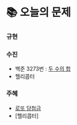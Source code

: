  # 📚 오늘의 문제
### 규현
### 수진
- 백준 3273번 : [두 수의 합](https://www.acmicpc.net/problem/3273)
- 헬리콥터
### 주혜
- [로또 당첨금](https://github.com/Gyuddi/Spam_Que/blob/main/2022%EB%85%8410%EC%9B%9408%EC%9D%BC/%EB%A1%9C%EB%98%90%20%EB%8B%B9%EC%B2%A8%EA%B8%88%20%EB%AC%B8%EC%A0%9C.md)
- [헬리콥터]
